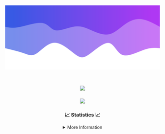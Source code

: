 ![Header](./IMG_4001.png)
<div align="center">

<h1 align="center">
  <a href="https://git.io/typing-svg">
    <img src="https://readme-typing-svg.herokuapp.com/?lines=Welcome+to+my+profile!+👋;JavaScript+developer.;&center=true&size=25">
  </a>
</h1>

<p align="center">
  <img src="https://lanyard.cnrad.dev/api/624702585596805130" />
</p>

### 📈 Statistics 📈
<details>
    <summary>More Information</summary>
    <br/>

<!--START_SECTION:waka-->
![Code Time](http://img.shields.io/badge/Code%20Time-67%20hrs-blue)

![Profile Views](http://img.shields.io/badge/Profile%20Views-7-blue)

**🐱 My GitHub Data** 

> 📦 1.9 kB Used in GitHub's Storage 
 > 
> 🏆 3 Contributions in the Year 2024
 > 
> 🚫 Not Opted to Hire
 > 
> 📜 5 Public Repositories 
 > 
> 🔑 1 Private Repositories 
 > 
**I'm an Early 🐤** 

```text
🌞 Morning                105 commits         ████░░░░░░░░░░░░░░░░░░░░░   15.84 % 
🌆 Daytime                274 commits         ██████████░░░░░░░░░░░░░░░   41.33 % 
🌃 Evening                248 commits         █████████░░░░░░░░░░░░░░░░   37.41 % 
🌙 Night                  36 commits          █░░░░░░░░░░░░░░░░░░░░░░░░   05.43 % 
```
📅 **I'm Most Productive on Thursday** 

```text
Monday                   80 commits          ███░░░░░░░░░░░░░░░░░░░░░░   12.07 % 
Tuesday                  85 commits          ███░░░░░░░░░░░░░░░░░░░░░░   12.82 % 
Wednesday                119 commits         ████░░░░░░░░░░░░░░░░░░░░░   17.95 % 
Thursday                 128 commits         █████░░░░░░░░░░░░░░░░░░░░   19.31 % 
Friday                   87 commits          ███░░░░░░░░░░░░░░░░░░░░░░   13.12 % 
Saturday                 67 commits          ███░░░░░░░░░░░░░░░░░░░░░░   10.11 % 
Sunday                   97 commits          ████░░░░░░░░░░░░░░░░░░░░░   14.63 % 
```


📊 **This Week I Spent My Time On** 

```text
🕑︎ Time Zone: America/New_York

💬 Programming Languages: 
Java                     9 mins              █████████████████████████   100.00 % 

🔥 Editors: 
IntelliJ                 9 mins              █████████████████████████   100.00 % 

🐱‍💻 Projects: 
Xenon                    9 mins              █████████████████████████   100.00 % 

💻 Operating System: 
Windows                  9 mins              █████████████████████████   100.00 % 
```

**I Mostly Code in Java** 

```text
Java                     29 repos            ███████████████████████░░   90.62 % 
JavaScript               2 repos             ██░░░░░░░░░░░░░░░░░░░░░░░   06.25 % 
C++                      1 repo              █░░░░░░░░░░░░░░░░░░░░░░░░   03.12 % 
```



**Timeline**

![Lines of Code chart](https://raw.githubusercontent.com/DevDipin/DevDipin/main/assets/bar_graph.png)


 Last Updated on 30/01/2024 23:09:56 UTC
<!--END_SECTION:waka-->

![Footer](./IMG_4002.png)